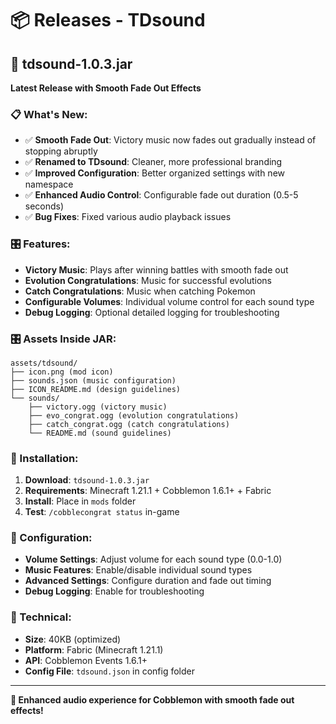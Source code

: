 # 📦 Releases - TDsound

## 🎵 tdsound-1.0.3.jar

**Latest Release with Smooth Fade Out Effects**

### 📋 What's New:
- ✅ **Smooth Fade Out**: Victory music now fades out gradually instead of stopping abruptly
- ✅ **Renamed to TDsound**: Cleaner, more professional branding
- ✅ **Improved Configuration**: Better organized settings with new namespace
- ✅ **Enhanced Audio Control**: Configurable fade out duration (0.5-5 seconds)
- ✅ **Bug Fixes**: Fixed various audio playback issues

### 🎛️ Features:
- **Victory Music**: Plays after winning battles with smooth fade out
- **Evolution Congratulations**: Music for successful evolutions
- **Catch Congratulations**: Music when catching Pokemon
- **Configurable Volumes**: Individual volume control for each sound type
- **Debug Logging**: Optional detailed logging for troubleshooting

### 🎛️ Assets Inside JAR:
```
assets/tdsound/
├── icon.png (mod icon)
├── sounds.json (music configuration)
├── ICON_README.md (design guidelines)
└── sounds/
    ├── victory.ogg (victory music)
    ├── evo_congrat.ogg (evolution congratulations)
    ├── catch_congrat.ogg (catch congratulations)
    └── README.md (sound guidelines)
```

### 🚀 Installation:
1. **Download**: `tdsound-1.0.3.jar`
2. **Requirements**: Minecraft 1.21.1 + Cobblemon 1.6.1+ + Fabric
3. **Install**: Place in `mods` folder
4. **Test**: `/cobblecongrat status` in-game

### 🎨 Configuration:
- **Volume Settings**: Adjust volume for each sound type (0.0-1.0)
- **Music Features**: Enable/disable individual sound types
- **Advanced Settings**: Configure duration and fade out timing
- **Debug Logging**: Enable for troubleshooting

### 📜 Technical:
- **Size**: 40KB (optimized)
- **Platform**: Fabric (Minecraft 1.21.1)
- **API**: Cobblemon Events 1.6.1+
- **Config File**: `tdsound.json` in config folder

---

**🎯 Enhanced audio experience for Cobblemon with smooth fade out effects!**